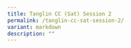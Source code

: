```yaml
---
title: Tanglin CC (Sat) Session 2
permalink: /tanglin-cc-sat-session-2/
variant: markdown
description: ""
---
```

